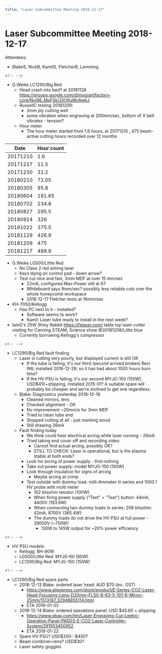 ```yaml
---
title: "Laser Subcommittee Meeting 2018-12-17"
---
```

# Laser Subcommittee Meeting 2018-12-17

Attendees:

-   BlakeS, NickB, KamilS, FletcherB, Lemming

```{=html}
<!-- -->
```
-   G.Weike LC1290/Big Red
    -   Head crash into bed? at 20181128 <https://groups.google.com/d/msg/artifactory-core/Nvj96_MpFSk/2j03fuWcAwAJ>
    -   RussellC testing 20181209:
        -   3mm ply cutting well
        -   some vibration when engraving at 200mm/sec, bottom of X belt vibrates - tension?
    -   Hour meter
        -   The hour meter started from 1.6 hours, at 20171210 , 475 beam-active cutting hours recorded over 12 months

| Date     | Hour count |
|----------|------------|
| 20171210 | 1.6        |
| 20171217 | 11.5       |
| 20171230 | 31.2       |
| 20180210 | 72.05      |
| 20180305 | 95.8       |
| 20180604 | 181.65     |
| 20180702 | 234.8      |
| 20180827 | 295.5      |
| 20180924 | 326        |
| 20181022 | 375.5      |
| 20181129 | 426.9      |
| 20181209 | 475        |
| 20181217 | 488.9      |

-   G.Weike LG500/Little Red
    -   No Class 2 red aiming laser
    -   Keys dying on control pad - down arrow?
    -   Test cut nice and fast, 3mm MDF at over 15 mm/sec
        -   22mA, configured Max-Power still at 67
        -   Whiteboard says 9mm/sec? possibly less reliable cuts over the whole honeycomb workspace
        -   2018-12-17 Fletcher tests at 16mm/sec
-   KH-7050/Kellogg
    -   Has PC next to it - installed?
        -   Software seems to work?
        -   Kamil: Laser tube ready to install in the next week?
-   IainG's 25W Shiny Rabbit <https://fslaser.com/> table top laser cutter visiting for Canning STEAM, Science show @20181208/Little blue
    -   Currently borrowing Kellogg's compressor

```{=html}
<!-- -->
```
-   LC1290/Big Red fault finding
    -   Laser is cutting very poorly, but displayed current is still OK
        -   If the tube is failing; it's our third (second arrived broken) Reci W6, installed 2016-12-28: so it has had about 1000 hours burn time?
        -   If the HV PSU is failing; it's our second MYJG-150 (150W), USD\$410+shipping, installed 2015-01? A suitable spare will probably be cheaper and we're inclined to get one regardless.
    -   Blake: Diagnostics yesterday 2018-12-16
        -   Cleaned mirrors, lens
        -   Checked alignment - OK
        -   No improvement \~20mm/s for 3mm MDF
        -   Tried to clean tube end
        -   Stopped cutting at all - just marking wood
        -   Still drawing 26mA
    -   Fault finding today
        -   We think could hear electrical arcing while laser running - 26mA
        -   Tried taking end cover off and recording video
            -   Cannot find actual arcing, possibly OK?
            -   STILL TO CHECK: Laser is operational, but is the plasma stable at both ends?
        -   Look for arcing of power supply - find nothing
        -   Take out power supply: model MYJG-150 (150W)
        -   Look through insulation for signs of arcing
            -   Maybe arcing at crimp
        -   Test outside with dummy load. milli-Ammeter in series and 1000:1 HV probe with multi meter
            -   102 kiloohm resistor (100W)
            -   When firing power supply ("Text" = "Test") button: 44mA, 4400V (193.6W)
            -   When connecting two dummy loads in series: 206 kiloohm: 42mA, 8700V (365.4W)
            -   The dummy loads do not drive the HV PSU at full power - 29000V (\~750W)
                -   130W to 145W output for \~20% power efficiency

```{=html}
<!-- -->
```
-   HV PSU models:
    -   Kellogg: BH-80W
    -   LG500/Little Red: MYJG-60 (60W)
    -   LC1290/Big Red: MYJG-150 (150W)

```{=html}
<!-- -->
```
-   LC1290/Big Red spare parts
    -   2018-12-13 Blake: ordered laser head: AUD \$70 (inc. GST)
        -   <https://www.aliexpress.com/store/product/E-Series-CO2-Laser-Head-Focusing-Lens-D20mm-FL50-8-63-5-101-6-Mirror-25mm/1513187_32948855114.html>
        -   ETA 2019-01-02
    -   2018-12-14 Blake: ordered operations panel: USD \$45.60 + shipping
        -   <https://www.ebay.com/itm/Laser-Engraving-Cut-Leetro-Operation-Panel-PAD03-E-CO2-Laser-Controller-System/291953450952>
        -   ETA 2019-01-22
    -   Spare HV PSU? USD\$200--\$450?
    -   Beam combiner+lens? USD\$30?
    -   Laser safety goggles
